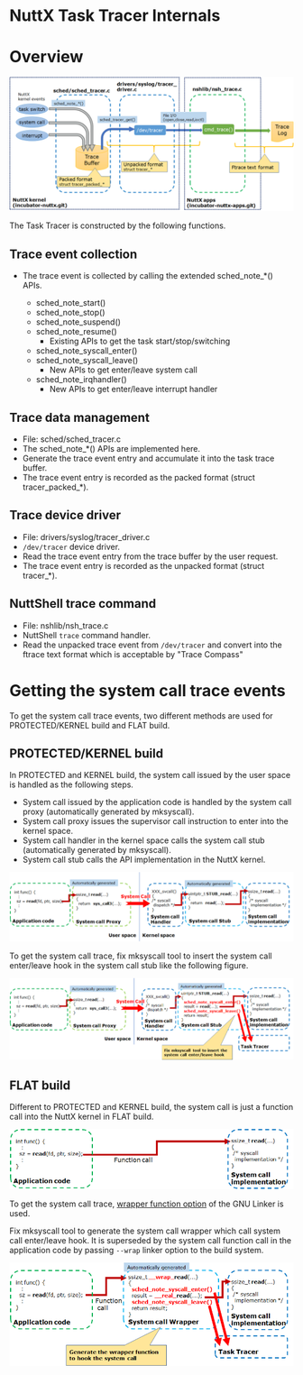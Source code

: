NuttX Task Tracer Internals
===========================

# Overview

![Task Tracer Internal](image/nuttx-task-tracer-internal.png)

The Task Tracer is constructed by the following functions.

## Trace event collection
- The trace event is collected by calling the extended sched_note_*() APIs.

  - sched_note_start()
  - sched_note_stop()
  - sched_note_suspend()
  - sched_note_resume()
    - Existing APIs to get the task start/stop/switching
  - sched_note_syscall_enter()
  - sched_note_syscall_leave()
    - New APIs to get enter/leave system call
  - sched_note_irqhandler()
    - New APIs to get enter/leave interrupt handler

## Trace data management
- File: sched/sched_tracer.c
- The sched_note_*() APIs are implemented here.
- Generate the trace event entry and accumulate it into the task trace buffer.
- The trace event entry is recorded as the packed format (struct tracer_packed_*).

## Trace device driver
- File: drivers/syslog/tracer_driver.c
- `/dev/tracer` device driver.
- Read the trace event entry from the trace buffer by the user request.
- The trace event entry is recorded as the unpacked format (struct tracer_*).

## NuttShell trace command
- File: nshlib/nsh_trace.c
- NuttShell `trace` command handler.
- Read the unpacked trace event from `/dev/tracer` and convert into the ftrace text format which is acceptable by "Trace Compass"

# Getting the system call trace events

To get the system call trace events, two different methods are used for PROTECTED/KERNEL build and FLAT build.

## PROTECTED/KERNEL build

In PROTECTED and KERNEL build, the system call issued by the user space is handled as the following steps.

- System call issued by the application code is handled by the system call proxy (automatically generated by mksyscall).
- System call proxy issues the supervisor call instruction to enter into the kernel space.
- System call handler in the kernel space calls the system call stub (automatically generated by mksyscall).
- System call stub calls the API implementation in the NuttX kernel.

![Protected before](image/syscall-protected-before.png)

To get the system call trace, fix mksyscall tool to insert the system call enter/leave hook in the system call stub like the following figure.

![Protected after](image/syscall-protected-after.png)

## FLAT build

Different to PROTECTED and KERNEL build, the system call is just a function call into the NuttX kernel in FLAT build.

![Flat before](image/syscall-flat-before.png)

To get the system call trace, [wrapper function option](https://sourceware.org/binutils/docs-2.34/ld/Options.html#index-_002d_002dwrap_003dsymbol) of the GNU Linker is used.

Fix mksyscall tool to generate the system call wrapper which call system call enter/leave hook.
It is superseded by the system call function call in the application code by passing `--wrap` linker option to the build system.

![Flat after](image/syscall-flat-after.png)
